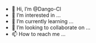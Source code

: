 - 👋 Hi, I’m @Dango-Cl
- 👀 I’m interested in ...
- 🌱 I’m currently learning ...
- 💞️ I’m looking to collaborate on ...
- 📫 How to reach me ...

<!---
Dango-Cl/Dango-Cl is a ✨ special ✨ repository because its `README.md` (this file) appears on your GitHub profile.
You can click the Preview link to take a look at your changes.
--->
